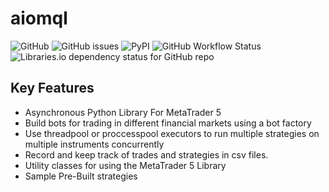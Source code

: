 # aiomql
![GitHub](https://img.shields.io/github/license/ichinga-samuel/aiomql?style=plastic)
![GitHub issues](https://img.shields.io/github/issues/ichinga-samuel/aiomql?style=plastic)
![PyPI](https://img.shields.io/pypi/v/aiomql)
![GitHub Workflow Status](https://img.shields.io/github/workflow/status/ichinga-samuel/aiomql/Push)
![Libraries.io dependency status for GitHub repo](https://img.shields.io/librariesio/github/ichinga-samuel/aiomql)

## Key Features
- Asynchronous Python Library For MetaTrader 5
- Build bots for trading in different financial markets using a bot factory
- Use threadpool or proccesspool executors to run multiple strategies on multiple instruments concurrently
- Record and keep track of trades and strategies in csv files.
- Utility classes for using the MetaTrader 5 Library
- Sample Pre-Built strategies
